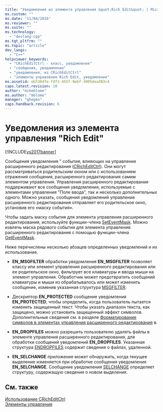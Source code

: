 ```yaml
---
title: "Уведомления из элемента управления &quot;Rich Edit&quot; | Microsoft Docs"
ms.custom: ""
ms.date: "11/04/2016"
ms.reviewer: ""
ms.suite: ""
ms.technology: 
  - "devlang-cpp"
ms.tgt_pltfrm: ""
ms.topic: "article"
dev_langs: 
  - "C++"
helpviewer_keywords: 
  - "CRichEditCtrl - класс, уведомления"
  - "сообщения, уведомление"
  - "уведомления, из CRichEditCtrl"
  - "элементы управления Rich Edit, уведомления"
ms.assetid: eb5304fe-f4f3-4557-9ebf-3095dea383c4
caps.latest.revision: 10
author: "mikeblome"
ms.author: "mblome"
manager: "ghogen"
caps.handback.revision: 6
---
```

# Уведомления из элемента управления &quot;Rich Edit&quot;
[!INCLUDE[vs2017banner](../assembler/inline/includes/vs2017banner.md)]

Сообщения уведомления " события, влияющих на управление расширенного редактирования \([CRichEditCtrl](../Topic/CRichEditCtrl%20Class.md)\).  Они могут рассматриваться родительским окном или с использованием отражения сообщения, расширенного редактирования самим элементом управления.  Управления расширенного редактирования поддерживают все сообщения уведомления, используемые с элементами управления "Поле ввода", так и несколько дополнительных одного.  Можно указать, сообщения уведомлений управление расширенного редактирования отправляет его родительское окно, установив его «маску события».  
  
 Чтобы задать маску события для элемента управления расширенного редактирования, используйте функции\-члена [SetEventMask](../Topic/CRichEditCtrl::SetEventMask.md).  Можно извлечь маска рядового события для элемента управления расширенного редактирования с помощью функции\-члена [GetEventMask](../Topic/CRichEditCtrl::GetEventMask.md).  
  
 Ниже перечислены несколько абзацев определенных уведомлений и их использование.  
  
-   **EN\_MSGFILTER** обработки уведомления **EN\_MSGFILTER** позволяет классу или элемент управления расширенного редактирования или ее родительское окно, фильтрует все клавиатуры и ввода мыши на элемент управления.  Обработчик может предотвратить сообщений клавиатуры и мыши из обрабатывалось или может изменить сообщение, изменив указанная структура [MSGFILTER](http://msdn.microsoft.com/library/windows/desktop/bb787936).  
  
-   Дескриптор **EN\_PROTECTED** сообщение уведомления **EN\_PROTECTED**, чтобы определить, когда пользователь пытается изменить защищенный текст.  Чтобы указать диапазон текста, как защищено, можно установить защищенный эффект символов.  Дополнительные сведения см. в разделе [Форматирование символов в элементах управления расширенного редактирования](../mfc/character-formatting-in-rich-edit-controls.md) в.  
  
-   **EN\_DROPFILES** можно разрешить пользователю удалять файлы в элементе управления расширенного редактирования, для обработки сообщений уведомлений **EN\_DROPFILES**.  Указанная структура [ENDROPFILES](http://msdn.microsoft.com/library/windows/desktop/bb787895) содержит сведения о файлах, удаленной.  
  
-   **EN\_SELCHANGE** приложение может обнаружить, когда текущее выделение изменяется при обработке сообщения уведомления **EN\_SELCHANGE**.  Сообщение уведомления [SELCHANGE](http://msdn.microsoft.com/library/windows/desktop/bb787952) определяет структуру, содержащую сведения о новом выделения.  
  
## См. также  
 [Использование CRichEditCtrl](../mfc/using-cricheditctrl.md)   
 [Элементы управления](../mfc/controls-mfc.md)